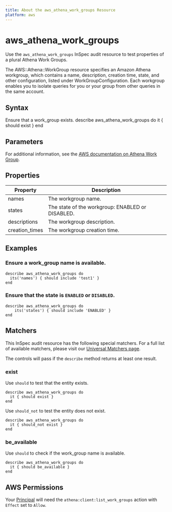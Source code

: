 ```yaml
---
title: About the aws_athena_work_groups Resource
platform: aws
---
```


# aws\_athena\_work\_groups

Use the `aws_athena_work_groups` InSpec audit resource to test properties of a plural Athena Work Groups.

The AWS::Athena::WorkGroup resource specifies an Amazon Athena workgroup, which contains a name, description, creation time, state, and other configuration, listed under WorkGroupConfiguration. Each workgroup enables you to isolate queries for you or your group from other queries in the same account.

## Syntax

Ensure that a work_group exists.
    describe aws_athena_work_groups do
      it { should exist }
    end

## Parameters

For additional information, see the [AWS documentation on Athena Work Group](https://docs.aws.amazon.com/AWSCloudFormation/latest/UserGuide/aws-resource-batch-computeenvironment.html).

## Properties

| Property | Description|
| --- | --- |
| names | The workgroup name. |
| states | The state of the workgroup: ENABLED or DISABLED. |
| descriptions | The workgroup description. |
| creation_times | The workgroup creation time. |

## Examples

### Ensure a work_group name is available.
    describe aws_athena_work_groups do
      its('names') { should include 'test1' }
    end

### Ensure that the state is `ENABLED` or `DISABLED`.
    describe aws_athena_work_groups do
        its('states') { should include 'ENABLED' }
    end

## Matchers

This InSpec audit resource has the following special matchers. For a full list of available matchers, please visit our [Universal Matchers page](https://www.inspec.io/docs/reference/matchers/).

The controls will pass if the `describe` method returns at least one result.

### exist

Use `should` to test that the entity exists.

    describe aws_athena_work_groups do
      it { should exist }
    end

Use `should_not` to test the entity does not exist.
      
    describe aws_athena_work_groups do
      it { should_not exist }
    end

### be_available

Use `should` to check if the work_group name is available.

    describe aws_athena_work_groups do
      it { should be_available }
    end

## AWS Permissions

Your [Principal](https://docs.aws.amazon.com/IAM/latest/UserGuide/intro-structure.html#intro-structure-principal) will need the `athena:client:list_work_groups` action with `Effect` set to `Allow`.